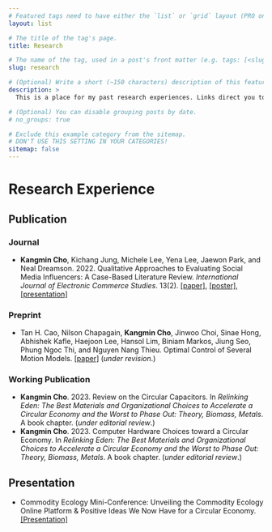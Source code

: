 ```yaml
---
# Featured tags need to have either the `list` or `grid` layout (PRO only).
layout: list

# The title of the tag's page.
title: Research

# The name of the tag, used in a post's front matter (e.g. tags: [<slug>]).
slug: research

# (Optional) Write a short (~150 characters) description of this featured tag.
description: >
  This is a place for my past research experiences. Links direct you to the presentation slides, videos, or arXiv files.

# (Optional) You can disable grouping posts by date.
# no_groups: true

# Exclude this example category from the sitemap.
# DON'T USE THIS SETTING IN YOUR CATEGORIES!
sitemap: false
---
```


# Research Experience

## Publication
### Journal
* **Kangmin Cho**, Kichang Jung, Michele Lee, Yena Lee, Jaewon Park, and Neal Dreamson. 2022. Qualitative Approaches to Evaluating Social Media Influencers: A Case-Based Literature Review. *International Journal of Electronic Commerce Studies*. 13(2). [[paper]](https://scholar.google.com/scholar?hl=en&as_sdt=0%2C5&q=Qualitative+Approaches+to+Evaluating+Social+Media+Influencers%3A+A+Case-Based+Literature+Review&btnG=), [[poster]](https://drive.google.com/file/d/1QoBTFUhfkBLjhBuX0vkcduZ84_pmebNn/view?usp=sharing), [[presentation]](https://youtu.be/NfuqyWH86oI)

### Preprint
* Tan H. Cao, Nilson Chapagain, **Kangmin Cho**, Jinwoo Choi, Sinae Hong, Abhishek Kafle, Haejoon Lee, Hansol Lim, Biniam Markos, Jiung Seo, Phung Ngoc Thi, and Nguyen Nang Thieu. Optimal Control of Several Motion Models. [[paper]](https://arxiv.org/abs/2205.00260) (*under revision*.)

### Working Publication
* **Kangmin Cho**. 2023. Review on the Circular Capacitors. In *Relinking Eden: The Best Materials and Organizational Choices to Accelerate a Circular Economy and the Worst to Phase Out: Theory, Biomass, Metals*. A book chapter. (*under editorial review*.)
* **Kangmin Cho**. 2023. Computer Hardware Choices toward a Circular Economy. In *Relinking Eden: The Best Materials and Organizational Choices to Accelerate a Circular Economy and the Worst to Phase Out: Theory, Biomass, Metals*. A book chapter. (*under editorial review*.)

## Presentation
* Commodity Ecology Mini-Conference: Unveiling the Commodity Ecology Online Platform & Positive Ideas We Now Have for a Circular Economy. [[Presentation]](https://youtu.be/TDBjiZOkJqs)



